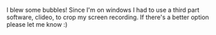 I blew some bubbles! Since I'm on windows I had to use a third part software, clideo, to crop my screen recording. If there's a better option please let me know :)